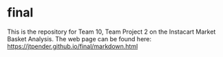 # final
This is the repository for Team 10, Team Project 2 on the Instacart Market Basket Analysis. The web page can be found here: https://jtpender.github.io/final/markdown.html
